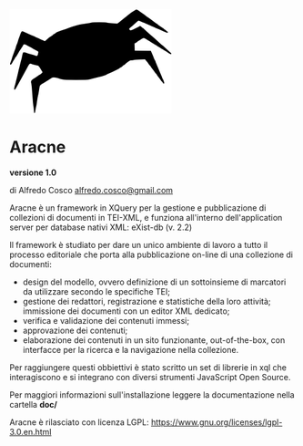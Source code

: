 ![Aracne Logo](icon.png  "Aracne Logo")<h1>Aracne</h1>
**versione 1.0**

di Alfredo Cosco alfredo.cosco@gmail.com

Aracne è un framework in XQuery per la  gestione e pubblicazione di collezioni di documenti in TEI-XML, e funziona all'interno dell'application server per database nativi XML: eXist-db (v. 2.2)

Il framework è studiato per dare un unico ambiente di lavoro a tutto il processo editoriale che porta alla pubblicazione on-line di una collezione di documenti:

- design del modello, ovvero definizione di un sottoinsieme di marcatori da utilizzare secondo le specifiche TEI;
- gestione dei redattori, registrazione e statistiche della loro attività;
immissione dei documenti con un editor XML dedicato;
- verifica e validazione dei contenuti immessi;
- approvazione dei contenuti;
- elaborazione dei contenuti in un sito funzionante, out-of-the-box, con interfacce per la ricerca e la navigazione nella collezione.

Per raggiungere questi obbiettivi è stato scritto un set di librerie in xql che interagiscono e si integrano con diversi strumenti JavaScript Open Source.

Per maggiori informazioni sull'installazione leggere la documentazione nella cartella **doc/**

Aracne è rilasciato con licenza LGPL: https://www.gnu.org/licenses/lgpl-3.0.en.html
